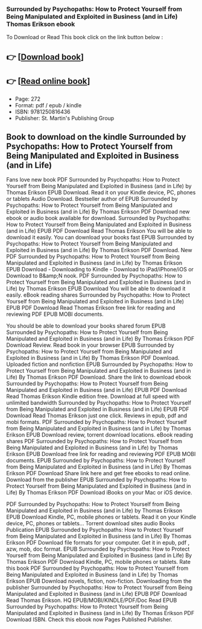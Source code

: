### Surrounded by Psychopaths: How to Protect Yourself from Being Manipulated and Exploited in Business (and in Life) Thomas Erikson ebook

To Download or Read This book click on the link button below :

## 👉  [**[Download book](http://filesbooks.info/download.php?group=book&from=github.com&id=612131&lnk=1063 "Download book")**]

## 👉  [**[Read online book](http://filesbooks.info/download.php?group=book&from=github.com&id=612131&lnk=1063 "Read online book")**]


* Page: 272
* Format: pdf / epub / kindle
* ISBN: 9781250816436
* Publisher: St. Martin&#039;s Publishing Group



## Book to download on the kindle Surrounded by Psychopaths: How to Protect Yourself from Being Manipulated and Exploited in Business (and in Life)


Fans love new book PDF Surrounded by Psychopaths: How to Protect Yourself from Being Manipulated and Exploited in Business (and in Life) by Thomas Erikson EPUB Download. Read it on your Kindle device, PC, phones or tablets Audio Download. Bestseller author of EPUB Surrounded by Psychopaths: How to Protect Yourself from Being Manipulated and Exploited in Business (and in Life) By Thomas Erikson PDF Download new ebook or audio book available for download. Surrounded by Psychopaths: How to Protect Yourself from Being Manipulated and Exploited in Business (and in Life) EPUB PDF Download Read Thomas Erikson You will be able to download it easily. You can download your books fast EPUB Surrounded by Psychopaths: How to Protect Yourself from Being Manipulated and Exploited in Business (and in Life) By Thomas Erikson PDF Download. New PDF Surrounded by Psychopaths: How to Protect Yourself from Being Manipulated and Exploited in Business (and in Life) by Thomas Erikson EPUB Download - Downloading to Kindle - Download to iPad/iPhone/iOS or Download to B&amp;amp;N nook. PDF Surrounded by Psychopaths: How to Protect Yourself from Being Manipulated and Exploited in Business (and in Life) by Thomas Erikson EPUB Download You will be able to download it easily. eBook reading shares Surrounded by Psychopaths: How to Protect Yourself from Being Manipulated and Exploited in Business (and in Life) EPUB PDF Download Read Thomas Erikson free link for reading and reviewing PDF EPUB MOBI documents.

You should be able to download your books shared forum EPUB Surrounded by Psychopaths: How to Protect Yourself from Being Manipulated and Exploited in Business (and in Life) By Thomas Erikson PDF Download Review. Read book in your browser EPUB Surrounded by Psychopaths: How to Protect Yourself from Being Manipulated and Exploited in Business (and in Life) By Thomas Erikson PDF Download. Uploaded fiction and nonfiction EPUB Surrounded by Psychopaths: How to Protect Yourself from Being Manipulated and Exploited in Business (and in Life) By Thomas Erikson PDF Download. Share the link to download ebook Surrounded by Psychopaths: How to Protect Yourself from Being Manipulated and Exploited in Business (and in Life) EPUB PDF Download Read Thomas Erikson Kindle edition free. Download at full speed with unlimited bandwidth Surrounded by Psychopaths: How to Protect Yourself from Being Manipulated and Exploited in Business (and in Life) EPUB PDF Download Read Thomas Erikson just one click. Reviews in epub, pdf and mobi formats. PDF Surrounded by Psychopaths: How to Protect Yourself from Being Manipulated and Exploited in Business (and in Life) by Thomas Erikson EPUB Download review, torrent download locations. eBook reading shares PDF Surrounded by Psychopaths: How to Protect Yourself from Being Manipulated and Exploited in Business (and in Life) by Thomas Erikson EPUB Download free link for reading and reviewing PDF EPUB MOBI documents. EPUB Surrounded by Psychopaths: How to Protect Yourself from Being Manipulated and Exploited in Business (and in Life) By Thomas Erikson PDF Download Share link here and get free ebooks to read online. Download from the publisher EPUB Surrounded by Psychopaths: How to Protect Yourself from Being Manipulated and Exploited in Business (and in Life) By Thomas Erikson PDF Download iBooks on your Mac or iOS device.

PDF Surrounded by Psychopaths: How to Protect Yourself from Being Manipulated and Exploited in Business (and in Life) by Thomas Erikson EPUB Download Kindle, PC, mobile phones or tablets. Read it on your Kindle device, PC, phones or tablets... Torrent download sites audio Books Publication EPUB Surrounded by Psychopaths: How to Protect Yourself from Being Manipulated and Exploited in Business (and in Life) By Thomas Erikson PDF Download file formats for your computer. Get it in epub, pdf , azw, mob, doc format. EPUB Surrounded by Psychopaths: How to Protect Yourself from Being Manipulated and Exploited in Business (and in Life) By Thomas Erikson PDF Download Kindle, PC, mobile phones or tablets. Rate this book PDF Surrounded by Psychopaths: How to Protect Yourself from Being Manipulated and Exploited in Business (and in Life) by Thomas Erikson EPUB Download novels, fiction, non-fiction. Downloading from the publisher Surrounded by Psychopaths: How to Protect Yourself from Being Manipulated and Exploited in Business (and in Life) EPUB PDF Download Read Thomas Erikson. HQ EPUB/MOBI/KINDLE/PDF/Doc Read EPUB Surrounded by Psychopaths: How to Protect Yourself from Being Manipulated and Exploited in Business (and in Life) By Thomas Erikson PDF Download ISBN. Check this ebook now Pages Published Publisher.





